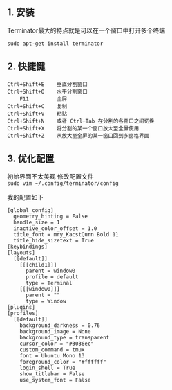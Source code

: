 ## 1. 安装
Terminator最大的特点就是可以在一个窗口中打开多个终端

`sudo apt-get install terminator`

## 2. 快捷键
```
Ctrl+Shift+E    垂直分割窗口
Ctrl+Shift+O    水平分割窗口
    F11         全屏
Ctrl+Shift+C    复制
Ctrl+Shift+V    粘贴
Ctrl+Shift+N    或者 Ctrl+Tab 在分割的各窗口之间切换
Ctrl+Shift+X    将分割的某一个窗口放大至全屏使用
Ctrl+Shift+Z    从放大至全屏的某一窗口回到多窗格界面
```

## 3. 优化配置
初始界面不太美观 
修改配置文件  
 `sudo vim ~/.config/terminator/config`

我的配置如下
```
[global_config]
  geometry_hinting = False
  handle_size = 1
  inactive_color_offset = 1.0
  title_font = mry_KacstQurn Bold 11
  title_hide_sizetext = True
[keybindings]
[layouts]
  [[default]]
    [[[child1]]]
      parent = window0
      profile = default
      type = Terminal
    [[[window0]]]
      parent = ""
      type = Window
[plugins]
[profiles]
  [[default]]
    background_darkness = 0.76
    background_image = None
    background_type = transparent
    cursor_color = "#3036ec"
    custom_command = tmux
    font = Ubuntu Mono 13
    foreground_color = "#ffffff"
    login_shell = True
    show_titlebar = False
    use_system_font = False
```

